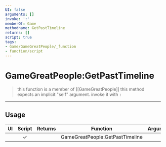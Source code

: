 ```yaml
---
UI: false
arguments: []
invoke: ':'
memberOf: Game
methodname: GetPastTimeline
returns: []
script: true
tags:
- Game/GameGreatPeople/_function
- function/script
---
```

# GameGreatPeople:GetPastTimeline
> this function is a member of [[GameGreatPeople]]
> this method expects an implicit "self" argument. invoke it with `:`
-----
## Usage
|  UI | Script | Returns | Function | Arguments |
|:---:|:------:|-------:|:--------:|:---------|
| |✓||GameGreatPeople:GetPastTimeline||
